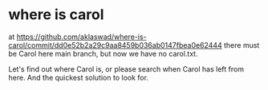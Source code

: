 # where is carol


at https://github.com/aklaswad/where-is-carol/commit/dd0e52b2a29c9aa8459b036ab0147fbea0e62444 there must be Carol here main branch, but now we have no carol.txt.

Let's find out where Carol is, or please search when Carol has left from here. And the quickest solution to look for.
